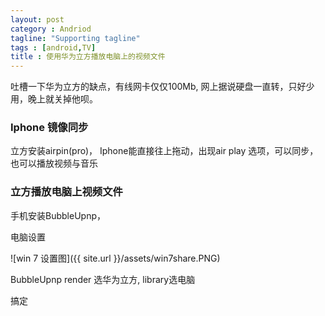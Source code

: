```yaml
---
layout: post
category : Andriod
tagline: "Supporting tagline"
tags : [android,TV]
title : 使用华为立方播放电脑上的视频文件
---
```


吐槽一下华为立方的缺点，有线网卡仅仅100Mb, 网上据说硬盘一直转，只好少用，晚上就关掉他呗。

### Iphone 镜像同步

立方安装airpin(pro)， Iphone能直接往上拖动，出现air play 选项，可以同步，也可以播放视频与音乐

### 立方播放电脑上视频文件

手机安装BubbleUpnp，

电脑设置

![win 7 设置图]({{ site.url }}/assets/win7share.PNG)

BubbleUpnp render 选华为立方, library选电脑

搞定





